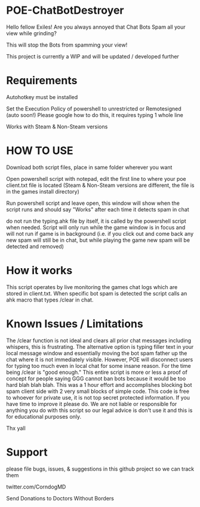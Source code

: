 # POE-ChatBotDestroyer

Hello fellow Exiles!
Are you always annoyed that Chat Bots Spam all your view while grinding?

This will stop the Bots from spamming your view!

This project is currently a WIP and will be updated / developed further

# Requirements
Autohotkey must be installed

Set the Execution Policy of powershell to unrestricted or Remotesigned (auto soon!)
Please google how to do this, it requires typing 1 whole line

Works with Steam & Non-Steam versions

# HOW TO USE
Download both script files, place in same folder wherever you want 

Open powershell script with notepad, edit the first line to where your poe client.txt file is located (Steam & Non-Steam versions are different, the file is in the games install directory)

Run powershell script and leave open, this window will show when the script runs and should say "Works" after each time it detects spam in chat

do not run the typing.ahk file by itself, it is called by the powershell script when needed. Script will only run while the game window is in focus and will not run if game is in background (i.e. if you click out and come back any new spam will still be in chat, but while playing the game new spam will be detected and removed)

# How it works

This script operates by live monitoring the games chat logs which are stored in client.txt. When specific bot spam is detected the script calls an ahk macro that types /clear in chat. 

# Known Issues / Limitations
The /clear function is not ideal and clears all prior chat messages including whispers, this is frustrating. The alternative option is typing filler text in your local message window and essentially moving the bot spam father up the chat where it is not immediately visible. However, POE will disconnect users for typing too much even in local chat for some insane reason. For the time being /clear is "good enough." This entire script is more or less a proof of concept for people saying GGG cannot ban bots because it would be too hard blah blah blah. This was a 1 hour effort and accomplishes blocking bot spam client side with 2 very small blocks of simple code. This code is free to whoever for private use, it is not top secret protected information. If you have time to improve it please do. We are not liable or responsible for anything you do with this script so our legal advice is don't use it and this is for educational purposes only.

Thx yall

# Support
please file bugs, issues, & suggestions in this github project so we can track them

twitter.com/CorndogMD

Send Donations to Doctors Without Borders


